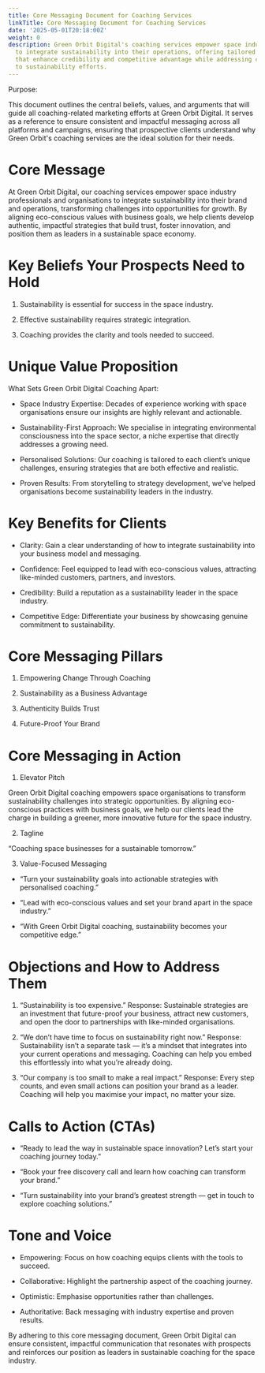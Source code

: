 ```yaml
---
title: Core Messaging Document for Coaching Services
linkTitle: Core Messaging Document for Coaching Services
date: '2025-05-01T20:18:00Z'
weight: 0
description: Green Orbit Digital's coaching services empower space industry professionals
  to integrate sustainability into their operations, offering tailored strategies
  that enhance credibility and competitive advantage while addressing common objections
  to sustainability efforts.
---
```



Purpose:

This document outlines the central beliefs, values, and arguments that will guide all coaching-related marketing efforts at Green Orbit Digital. It serves as a reference to ensure consistent and impactful messaging across all platforms and campaigns, ensuring that prospective clients understand why Green Orbit's coaching services are the ideal solution for their needs.

# Core Message

At Green Orbit Digital, our coaching services empower space industry professionals and organisations to integrate sustainability into their brand and operations, transforming challenges into opportunities for growth. By aligning eco-conscious values with business goals, we help clients develop authentic, impactful strategies that build trust, foster innovation, and position them as leaders in a sustainable space economy.

# Key Beliefs Your Prospects Need to Hold

1. Sustainability is essential for success in the space industry.

1. Effective sustainability requires strategic integration.

1. Coaching provides the clarity and tools needed to succeed.

# Unique Value Proposition

What Sets Green Orbit Digital Coaching Apart:

- Space Industry Expertise: Decades of experience working with space organisations ensure our insights are highly relevant and actionable.

- Sustainability-First Approach: We specialise in integrating environmental consciousness into the space sector, a niche expertise that directly addresses a growing need.

- Personalised Solutions: Our coaching is tailored to each client’s unique challenges, ensuring strategies that are both effective and realistic.

- Proven Results: From storytelling to strategy development, we’ve helped organisations become sustainability leaders in the industry.

# Key Benefits for Clients

- Clarity: Gain a clear understanding of how to integrate sustainability into your business model and messaging.

- Confidence: Feel equipped to lead with eco-conscious values, attracting like-minded customers, partners, and investors.

- Credibility: Build a reputation as a sustainability leader in the space industry.

- Competitive Edge: Differentiate your business by showcasing genuine commitment to sustainability.

# Core Messaging Pillars

1. Empowering Change Through Coaching

1. Sustainability as a Business Advantage

1. Authenticity Builds Trust

1. Future-Proof Your Brand

# Core Messaging in Action

1. Elevator Pitch

Green Orbit Digital coaching empowers space organisations to transform sustainability challenges into strategic opportunities. By aligning eco-conscious practices with business goals, we help our clients lead the charge in building a greener, more innovative future for the space industry.

2. Tagline

“Coaching space businesses for a sustainable tomorrow.”

3. Value-Focused Messaging

- “Turn your sustainability goals into actionable strategies with personalised coaching.”

- “Lead with eco-conscious values and set your brand apart in the space industry.”

- “With Green Orbit Digital coaching, sustainability becomes your competitive edge.”

# Objections and How to Address Them

1. “Sustainability is too expensive.” Response: Sustainable strategies are an investment that future-proof your business, attract new customers, and open the door to partnerships with like-minded organisations.

1. “We don’t have time to focus on sustainability right now.” Response: Sustainability isn’t a separate task — it’s a mindset that integrates into your current operations and messaging. Coaching can help you embed this effortlessly into what you’re already doing.

1. “Our company is too small to make a real impact.” Response: Every step counts, and even small actions can position your brand as a leader. Coaching will help you maximise your impact, no matter your size.

# Calls to Action (CTAs)

- “Ready to lead the way in sustainable space innovation? Let’s start your coaching journey today.”

- “Book your free discovery call and learn how coaching can transform your brand.”

- “Turn sustainability into your brand’s greatest strength — get in touch to explore coaching solutions.”

# Tone and Voice

- Empowering: Focus on how coaching equips clients with the tools to succeed.

- Collaborative: Highlight the partnership aspect of the coaching journey.

- Optimistic: Emphasise opportunities rather than challenges.

- Authoritative: Back messaging with industry expertise and proven results.

By adhering to this core messaging document, Green Orbit Digital can ensure consistent, impactful communication that resonates with prospects and reinforces our position as leaders in sustainable coaching for the space industry.